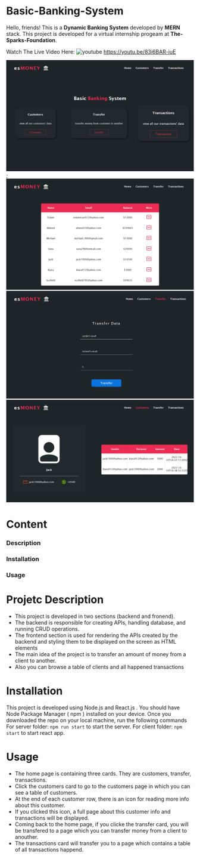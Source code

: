 # Basic-Banking-System

Hello, friends! This is a **Dynamic Banking System** developed by **MERN** stack. This project is developed for a virtual internship progeam at **The-Sparks-Foundation**.

Watch The Live Video Here:
![youtube](./Client/public/images/home.pngyoutube.svg) https://youtu.be/83i6BAR-iuE

![home page](./Client/public/images/home.png);
![customers page](./Client/public/images/customers.png)
![form](./Client/public/images/form.png)
![customer page](./Client/public/images/customer.png)

# Content

### Description
### Installation
### Usage

# Projetc Description
- This project is developed in two sections (backend and fronend).
- The backend is responsible for creating APIs, handling database, and running CRUD operations.
- The frontend section is used for rendering the APIs created by the backend and styling them to be displayed on the screen as HTML elements
- The main idea of the project is to transfer an amount of money from a client to another.
- Also you can browse a table of clients and all happened transactions


# Installation
This project is developed using Node.js and React.js .
You should have Node Package Manager ( npm ) installed on your device.
Once you downloaded the repo on your local machine, run the following commands
For server folder: `npm run start` to start the server.
For client folder: `npm start` to start react app.


# Usage
- The home page is containing three cards. They are customers, transfer, transactions.
- Click the customers card to go to the customers page in which you can see a table of customers.
- At the end of each customer row, there is an icon for reading more info about this customer.
- If you clicked this icon, a full page about this customer info and transactions will be displayed.
- Coming back to the home page, if you clicke the transfer card, you will be transfered to a page which you can transfer money from a client to anouther.
- The transactions card will transfer you to a page which contains a table of all transactions happend.
